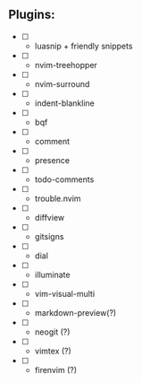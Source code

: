 ## Plugins:

* [ ] - luasnip + friendly snippets
* [ ] - nvim-treehopper
* [ ] - nvim-surround
* [ ] - indent-blankline
* [ ] - bqf
* [ ] - comment
* [ ] - presence
* [ ] - todo-comments
* [ ] - trouble.nvim
* [ ] - diffview
* [ ] - gitsigns
* [ ] - dial
* [ ] - illuminate
* [ ] - vim-visual-multi
* [ ] - markdown-preview(?)
* [ ] - neogit (?)
* [ ] - vimtex (?)
* [ ] - firenvim (?)
